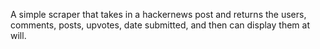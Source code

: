 A simple scraper that takes in a hackernews post and returns the users, comments, posts, upvotes, date submitted, 
and then can display them at will.
